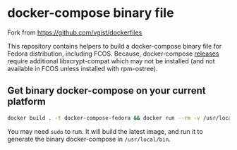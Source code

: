 # docker-compose binary file

Fork from <https://github.com/vgist/dockerfiles>

This repository contains helpers to build a docker-compose binary file for Fedora distribution, including FCOS. Because, docker-compose [releases](https://github.com/docker/compose/releases) require additional libxcrypt-compat which may  not be installed (and not available in FCOS unless installed with rpm-ostree).

## Get binary docker-compose on your current platform

```bash
docker build . -t docker-compose-fedora && docker run --rm -v /usr/local/bin:/dist docker-compose-fedora && docker rmi docker-compose-fedora
```

You may need `sudo` to run. It will build the latest image, and run it to generate the binary docker-compose in `/usr/local/bin`.
